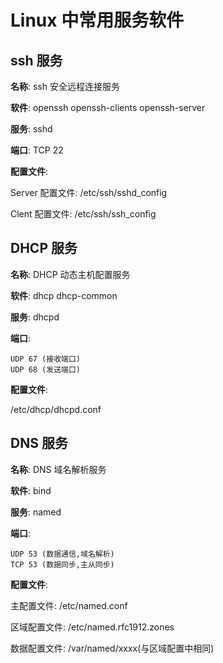 # Linux 中常用服务软件

## ssh 服务

**名称**: ssh 安全远程连接服务

**软件**: openssh openssh-clients openssh-server

**服务**: sshd

**端口**: TCP 22

**配置文件**:

Server 配置文件: /etc/ssh/sshd_config

Clent 配置文件: /etc/ssh/ssh_config

## DHCP 服务

**名称**: DHCP 动态主机配置服务

**软件**: dhcp dhcp-common

**服务**: dhcpd

**端口**:

    UDP 67 (接收端口)
    UDP 68 (发送端口)

**配置文件**:

/etc/dhcp/dhcpd.conf

## DNS 服务

**名称**: DNS 域名解析服务

**软件**: bind

**服务**: named

**端口**:

    UDP 53 (数据通信,域名解析)
    TCP 53 (数据同步,主从同步)

**配置文件**:

主配置文件: /etc/named.conf

区域配置文件: /etc/named.rfc1912.zones

数据配置文件: /var/named/xxxx(与区域配置中相同)

